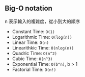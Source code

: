 ## Big-O notation
n 表示輸入的複雜度，從小到大的順序

- Constant Time: `O(1)` 
- Logarithmic Time: `O(log(n))`
- Linear Time: `O(n)`
- Linearithkic Time: `O(nlog(n))`
- Quadric Time: `O(n^2)`
- Cubic Time: `O(n^3)`
- Exponential Time: `O(b^n)`, b > 1
- Factorial Time: `O(n!)`
